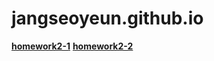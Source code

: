 # jangseoyeun.github.io

[**homework2-1**](https://jangseoyeun.github.io/tast%201.html)
[**homework2-2**](https://jangseoyeun.github.io/homework2-2.txt)
